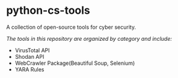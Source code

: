 # python-cs-tools
A collection of open-source tools for cyber security.

*The tools in this repository are organized by category and include:*
- VirusTotal API
- Shodan API
- WebCrawler Package(Beautiful Soup, Selenium)
- YARA Rules
